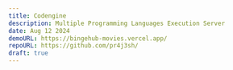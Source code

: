 ```yaml
---
title: Codengine
description: Multiple Programming Languages Execution Server
date: Aug 12 2024
demoURL: https://bingehub-movies.vercel.app/
repoURL: https://github.com/pr4j3sh/
draft: true
---
```

